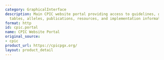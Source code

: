 ```yaml
---
category: GraphicalInterface
description: Main CPIC website portal providing access to guidelines, genes-drugs
  tables, alleles, publications, resources, and implementation information
format: http
id: cpic.portal
name: CPIC Website Portal
original_source:
- cpic
product_url: https://cpicpgx.org/
layout: product_detail
---
```

